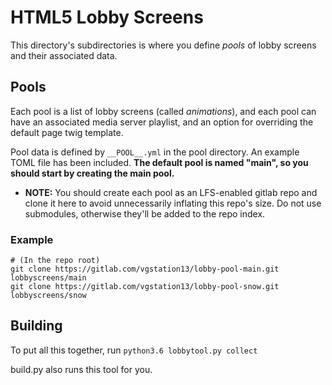 # HTML5 Lobby Screens
This directory's subdirectories is where you define *pools* of lobby screens and
their associated data.

## Pools
Each pool is a list of lobby screens (called *animations*), and each pool can
have an associated media server playlist, and an option for overriding the
default page twig template.

Pool data is defined by `__POOL__.yml` in the pool directory. An example TOML
file has been included.  **The default pool is named "main", so you should start
by creating the main pool.**

* **NOTE:** You should create each pool as an LFS-enabled gitlab repo and clone
it here to avoid unnecessarily inflating this repo's size. Do not use
submodules, otherwise they'll be added to the repo index.

### Example

```shell
# (In the repo root)
git clone https://gitlab.com/vgstation13/lobby-pool-main.git lobbyscreens/main
git clone https://gitlab.com/vgstation13/lobby-pool-snow.git lobbyscreens/snow
```

## Building

To put all this together, run `python3.6 lobbytool.py collect`

build.py also runs this tool for you.
